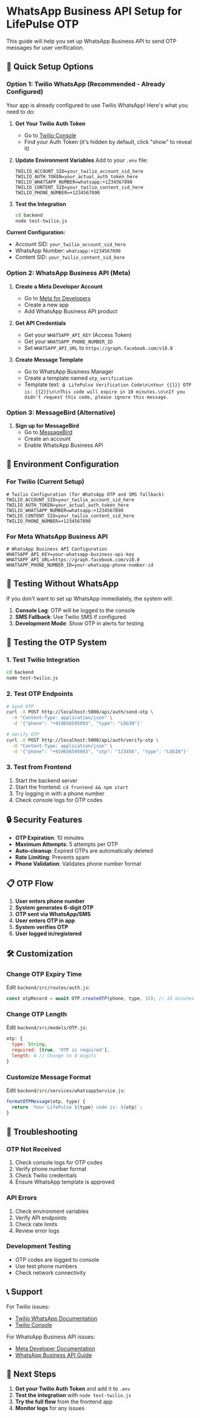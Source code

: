# WhatsApp Business API Setup for LifePulse OTP

This guide will help you set up WhatsApp Business API to send OTP messages for user verification.

## 🚀 Quick Setup Options

### Option 1: Twilio WhatsApp (Recommended - Already Configured)

Your app is already configured to use Twilio WhatsApp! Here's what you need to do:

1. **Get Your Twilio Auth Token**
   - Go to [Twilio Console](https://console.twilio.com/)
   - Find your Auth Token (it's hidden by default, click "show" to reveal it)

2. **Update Environment Variables**
   Add to your `.env` file:
   ```env
   TWILIO_ACCOUNT_SID=your_twilio_account_sid_here
   TWILIO_AUTH_TOKEN=your_actual_auth_token_here
   TWILIO_WHATSAPP_NUMBER=whatsapp:+1234567890
   TWILIO_CONTENT_SID=your_twilio_content_sid_here
   TWILIO_PHONE_NUMBER=+1234567890
   ```

3. **Test the Integration**
   ```bash
   cd backend
   node test-twilio.js
   ```

**Current Configuration:**
- Account SID: `your_twilio_account_sid_here`
- WhatsApp Number: `whatsapp:+1234567890`
- Content SID: `your_twilio_content_sid_here`

### Option 2: WhatsApp Business API (Meta)

1. **Create a Meta Developer Account**
   - Go to [Meta for Developers](https://developers.facebook.com/)
   - Create a new app
   - Add WhatsApp Business API product

2. **Get API Credentials**
   - Get your `WHATSAPP_API_KEY` (Access Token)
   - Get your `WHATSAPP_PHONE_NUMBER_ID`
   - Set `WHATSAPP_API_URL` to `https://graph.facebook.com/v18.0`

3. **Create Message Template**
   - Go to WhatsApp Business Manager
   - Create a template named `otp_verification`
   - Template text: `🩸 LifePulse Verification Code\n\nYour {{1}} OTP is: {{2}}\n\nThis code will expire in 10 minutes.\n\nIf you didn't request this code, please ignore this message.`

### Option 3: MessageBird (Alternative)

1. **Sign up for MessageBird**
   - Go to [MessageBird](https://messagebird.com/)
   - Create an account
   - Enable WhatsApp Business API

## 🔧 Environment Configuration

### For Twilio (Current Setup)
```env
# Twilio Configuration (for WhatsApp OTP and SMS fallback)
TWILIO_ACCOUNT_SID=your_twilio_account_sid_here
TWILIO_AUTH_TOKEN=your_actual_auth_token_here
TWILIO_WHATSAPP_NUMBER=whatsapp:+1234567890
TWILIO_CONTENT_SID=your_twilio_content_sid_here
TWILIO_PHONE_NUMBER=+1234567890
```

### For Meta WhatsApp Business API
```env
# WhatsApp Business API Configuration
WHATSAPP_API_KEY=your-whatsapp-business-api-key
WHATSAPP_API_URL=https://graph.facebook.com/v18.0
WHATSAPP_PHONE_NUMBER_ID=your-whatsapp-phone-number-id
```

## 📱 Testing Without WhatsApp

If you don't want to set up WhatsApp immediately, the system will:

1. **Console Log**: OTP will be logged to the console
2. **SMS Fallback**: Use Twilio SMS if configured
3. **Development Mode**: Show OTP in alerts for testing

## 🧪 Testing the OTP System

### 1. Test Twilio Integration
```bash
cd backend
node test-twilio.js
```

### 2. Test OTP Endpoints
```bash
# Send OTP
curl -X POST http://localhost:5000/api/auth/send-otp \
  -H "Content-Type: application/json" \
  -d '{"phone": "+919656595993", "type": "LOGIN"}'

# Verify OTP
curl -X POST http://localhost:5000/api/auth/verify-otp \
  -H "Content-Type: application/json" \
  -d '{"phone": "+919656595993", "otp": "123456", "type": "LOGIN"}'
```

### 3. Test from Frontend
1. Start the backend server
2. Start the frontend: `cd frontend && npm start`
3. Try logging in with a phone number
4. Check console logs for OTP codes

## 🔒 Security Features

- **OTP Expiration**: 10 minutes
- **Maximum Attempts**: 5 attempts per OTP
- **Auto-cleanup**: Expired OTPs are automatically deleted
- **Rate Limiting**: Prevents spam
- **Phone Validation**: Validates phone number format

## 📋 OTP Flow

1. **User enters phone number**
2. **System generates 6-digit OTP**
3. **OTP sent via WhatsApp/SMS**
4. **User enters OTP in app**
5. **System verifies OTP**
6. **User logged in/registered**

## 🛠️ Customization

### Change OTP Expiry Time
Edit `backend/src/routes/auth.js`:
```javascript
const otpRecord = await OTP.createOTP(phone, type, 15); // 15 minutes
```

### Change OTP Length
Edit `backend/src/models/OTP.js`:
```javascript
otp: {
  type: String,
  required: [true, 'OTP is required'],
  length: 4 // Change to 4 digits
}
```

### Customize Message Format
Edit `backend/src/services/whatsappService.js`:
```javascript
formatOTPMessage(otp, type) {
  return `Your LifePulse ${type} code is: ${otp}`;
}
```

## 🚨 Troubleshooting

### OTP Not Received
1. Check console logs for OTP codes
2. Verify phone number format
3. Check Twilio credentials
4. Ensure WhatsApp template is approved

### API Errors
1. Check environment variables
2. Verify API endpoints
3. Check rate limits
4. Review error logs

### Development Testing
- OTP codes are logged to console
- Use test phone numbers
- Check network connectivity

## 📞 Support

For Twilio issues:
- [Twilio WhatsApp Documentation](https://www.twilio.com/docs/whatsapp)
- [Twilio Console](https://console.twilio.com/)

For WhatsApp Business API issues:
- [Meta Developer Documentation](https://developers.facebook.com/docs/whatsapp)
- [WhatsApp Business API Guide](https://developers.facebook.com/docs/whatsapp/cloud-api)

## 🎯 Next Steps

1. **Get your Twilio Auth Token** and add it to `.env`
2. **Test the integration** with `node test-twilio.js`
3. **Try the full flow** from the frontend app
4. **Monitor logs** for any issues 